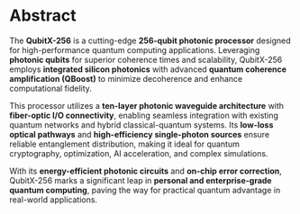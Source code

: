 # **Abstract**  

The **QubitX-256** is a cutting-edge **256-qubit photonic processor** designed for high-performance quantum computing applications. Leveraging **photonic qubits** for superior coherence times and scalability, QubitX-256 employs **integrated silicon photonics** with advanced **quantum coherence amplification (QBoost)** to minimize decoherence and enhance computational fidelity.  

This processor utilizes a **ten-layer photonic waveguide architecture** with **fiber-optic I/O connectivity**, enabling seamless integration with existing quantum networks and hybrid classical-quantum systems. Its **low-loss optical pathways** and **high-efficiency single-photon sources** ensure reliable entanglement distribution, making it ideal for quantum cryptography, optimization, AI acceleration, and complex simulations.  

With its **energy-efficient photonic circuits** and **on-chip error correction**, QubitX-256 marks a significant leap in **personal and enterprise-grade quantum computing**, paving the way for practical quantum advantage in real-world applications.
